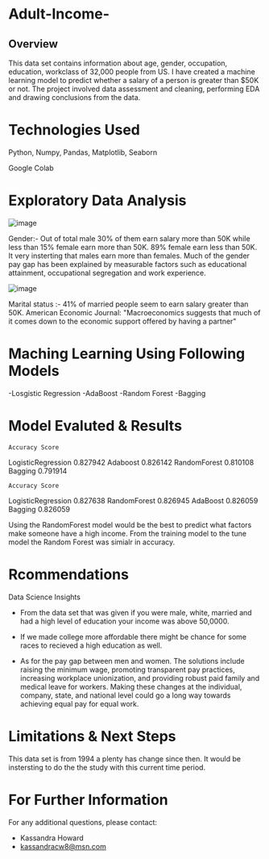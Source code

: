 # Adult-Income-
## Overview
This data set contains information about age, gender, occupation, education, workclass of 32,000 people from US. I have created a machine learning model to predict whether a salary of a person is greater than $50K or not.
The project involved data assessment and cleaning, performing EDA and drawing conclusions from the data.
# Technologies Used
Python, Numpy, Pandas, Matplotlib, Seaborn

Google Colab
# Exploratory Data Analysis

![image](https://user-images.githubusercontent.com/114174735/230812206-e14560bb-1212-4283-ab4f-54bf9f222d19.png)






Gender:- Out of total male 30% of them earn salary more than 50K while less than 15% female earn more than 50K. 89% female earn less than 50K. It very insterting that males earn more than females. Much of the gender pay gap has been explained by measurable factors such as educational attainment, occupational segregation and work experience.



![image](https://user-images.githubusercontent.com/114174735/230812532-cf113d05-9f0c-4252-8a0f-097e853c9d65.png)




Marital status :- 41% of married people seem to earn salary greater than 50K. American Economic Journal: "Macroeconomics suggests that much of it comes down to the economic support offered by having a partner"



# Maching Learning Using Following Models

-Losgistic Regression
-AdaBoost
-Random Forest
-Bagging


# Model Evaluted & Results

	Accuracy Score
LogisticRegression	0.827942
Adaboost	0.826142
RandomForest	0.810108
Bagging	0.791914



	Accuracy Score
LogisticRegression	0.827638
RandomForest	0.826945
AdaBoost	0.826059
Bagging	0.826059




Using the RandomForest model would be the best to predict what factors make someone have a high income. From the training model to the tune model the Random Forest was simialr in accuracy.


# Rcommendations
Data Science Insights 

 * From the data set that was given if you were male, white, married and had a high level of education your income was above 50,0000.
 * If we made college more affordable there might be chance for some races to recieved a high education as well.

* As for the pay gap between men and women. The solutions include raising the minimum wage, promoting transparent pay practices, increasing workplace unionization, and providing robust paid family and medical leave for workers. Making these changes at the individual, company, state, and national level could go a long way towards achieving equal pay for equal work.





# Limitations & Next Steps
This data set is from 1994 a plenty has change since then. It would be instersting to do the the study with this current time period.



# For Further Information
For any additional questions, please contact:

* Kassandra Howard 
* kassandracw8@msn.com
